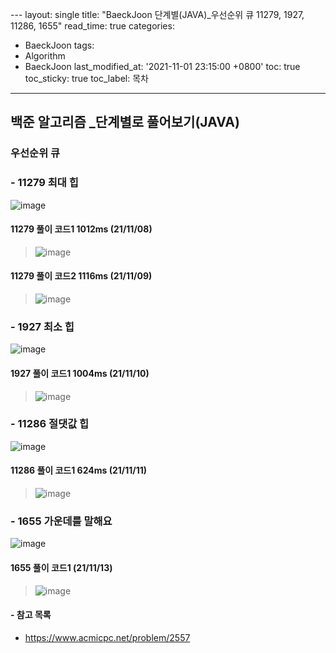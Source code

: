  ﻿---
layout: single
title: "BaeckJoon 단계별(JAVA)_우선순위 큐 11279, 1927, 11286, 1655"
read_time: true
categories:  
 - BaeckJoon 
tags: 
 - Algorithm
 - BaeckJoon 
last_modified_at: '2021-11-01 23:15:00 +0800'
toc: true
toc_sticky: true
toc_label: 목차
---
## 백준 알고리즘 _단계별로 풀어보기(JAVA)
### 우선순위 큐
### - 11279 최대 힙	
![image](https://user-images.githubusercontent.com/66898243/140761800-ef3da888-1109-4a7a-9bbc-bd3fdcca7ff0.png)

#### 11279 풀이 코드1 1012ms (21/11/08)
> ![image](https://user-images.githubusercontent.com/66898243/140761838-bcc0c9a2-1ba0-4c6d-8a09-c75af03f5ebd.png)

#### 11279 풀이 코드2 1116ms (21/11/09)
> ![image](https://user-images.githubusercontent.com/66898243/140917529-309b8e28-bf68-4c1d-9da7-bb70bb08e7a1.png)

### - 1927 최소 힙	
![image](https://user-images.githubusercontent.com/66898243/141121538-1616ea5f-0863-4649-ac85-c34ea7e1c222.png)

#### 1927 풀이 코드1  1004ms (21/11/10)
> ![image](https://user-images.githubusercontent.com/66898243/141127145-bd8363cb-8570-42cd-a5a3-99b14fc2567a.png)

### - 11286 절댓값 힙
![image](https://user-images.githubusercontent.com/66898243/141316871-52b6ad8d-30c1-456f-81cf-98ab596e7dfc.png)

#### 11286 풀이 코드1 624ms (21/11/11)
>  ![image](https://user-images.githubusercontent.com/66898243/141316922-7e25ed46-5c29-4352-8531-9c471ff34d00.png)


### - 1655 가운데를 말해요
![image](https://user-images.githubusercontent.com/66898243/141648333-79f833ad-f25a-42bc-9841-bec276e14161.png)

#### 1655 풀이 코드1  (21/11/13)
> ![image](https://user-images.githubusercontent.com/66898243/141648320-730e2f88-9a56-4379-b1b0-4fd8c0b6c7fb.png)




#### - 참고 목록
- https://www.acmicpc.net/problem/2557
